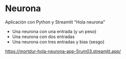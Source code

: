 # Neurona
Aplicación con Python y Streamlit "Hola neurona"
*   Una neurona con una entrada (y un peso)
*   Una neurona con dos entradas
*   Una neurona con tres entradas y bias (sesgo)


https://mortdur-hola-neurona-app-5rum03.streamlit.app/
